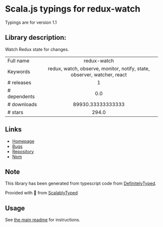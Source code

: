 
# Scala.js typings for redux-watch

Typings are for version 1.1

## Library description:
Watch Redux state for changes.

|                    |                 |
| ------------------ | :-------------: |
| Full name          | redux-watch |
| Keywords           | redux, watch, observe, monitor, notify, state, observer, watcher, react |
| # releases         | 1 |
| # dependents       | 0.0 |
| # downloads        | 89930.33333333333 |
| # stars            | 294.0 |

## Links
- [Homepage](https://github.com/jprichardson/redux-watch#readme)
- [Bugs](https://github.com/jprichardson/redux-watch/issues)
- [Repository](https://github.com/jprichardson/redux-watch)
- [Npm](https://www.npmjs.com/package/redux-watch)
    


## Note
This library has been generated from typescript code from [DefinitelyTyped](https://definitelytyped.org).

Provided with :purple_heart: from [ScalablyTyped](https://github.com/oyvindberg/ScalablyTyped)

## Usage
See [the main readme](../../readme.md) for instructions.


